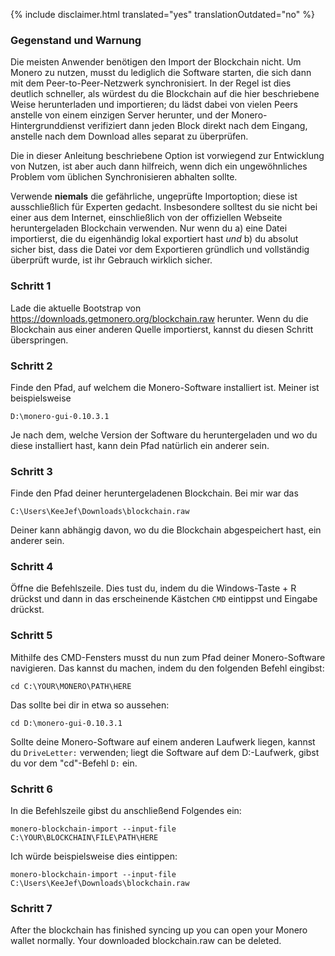 {% include disclaimer.html translated="yes" translationOutdated="no" %}

### Gegenstand und Warnung

Die meisten Anwender benötigen den Import der Blockchain nicht. Um Monero zu
nutzen, musst du lediglich die Software starten, die sich dann mit dem
Peer-to-Peer-Netzwerk synchronisiert. In der Regel ist dies deutlich
schneller, als würdest du die Blockchain auf die hier beschriebene Weise
herunterladen und importieren; du lädst dabei von vielen Peers anstelle von
einem einzigen Server herunter, und der Monero-Hintergrunddienst verifiziert
dann jeden Block direkt nach dem Eingang, anstelle nach dem Download alles
separat zu überprüfen.

Die in dieser Anleitung beschriebene Option ist vorwiegend zur Entwicklung
von Nutzen, ist aber auch dann hilfreich, wenn dich ein ungewöhnliches
Problem vom üblichen Synchronisieren abhalten sollte.

Verwende **niemals** die gefährliche, ungeprüfte Importoption; diese ist ausschließlich für Experten gedacht. Insbesondere solltest du sie nicht bei einer aus dem Internet, einschließlich von der offiziellen Webseite heruntergeladen Blockchain verwenden. Nur wenn du a) eine Datei importierst, die du eigenhändig lokal exportiert hast *und* b) du absolut sicher bist, dass die Datei vor dem Exportieren gründlich und vollständig überprüft wurde, ist ihr Gebrauch wirklich sicher.

### Schritt 1

Lade die aktuelle Bootstrap von
https://downloads.getmonero.org/blockchain.raw herunter. Wenn du die
Blockchain aus einer anderen Quelle importierst, kannst du diesen Schritt
überspringen.

### Schritt 2

Finde den Pfad, auf welchem die Monero-Software installiert ist. Meiner ist
beispielsweise

`D:\monero-gui-0.10.3.1`

Je nach dem, welche Version der Software du heruntergeladen und wo du diese
installiert hast, kann dein Pfad natürlich ein anderer sein.

### Schritt 3

Finde den Pfad deiner heruntergeladenen Blockchain. Bei mir war das

`C:\Users\KeeJef\Downloads\blockchain.raw`

Deiner kann abhängig davon, wo du die Blockchain abgespeichert hast, ein
anderer sein.

### Schritt 4

Öffne die Befehlszeile. Dies tust du, indem du die Windows-Taste + R drückst
und dann in das erscheinende Kästchen `CMD` eintippst und Eingabe drückst.

### Schritt 5

Mithilfe des CMD-Fensters musst du nun zum Pfad deiner Monero-Software
navigieren. Das kannst du machen, indem du den folgenden Befehl eingibst:

`cd C:\YOUR\MONERO\PATH\HERE`

Das sollte bei dir in etwa so aussehen:

`cd D:\monero-gui-0.10.3.1`

Sollte deine Monero-Software auf einem anderen Laufwerk liegen, kannst du
`DriveLetter:` verwenden; liegt die Software auf dem D:-Laufwerk, gibst du
vor dem "cd"-Befehl `D:` ein.

### Schritt 6

In die Befehlszeile gibst du anschließend Folgendes ein:

`monero-blockchain-import --input-file C:\YOUR\BLOCKCHAIN\FILE\PATH\HERE`

Ich würde beispielsweise dies eintippen:

`monero-blockchain-import --input-file
C:\Users\KeeJef\Downloads\blockchain.raw`

### Schritt 7

After the blockchain has finished syncing up you can open your Monero wallet
normally. Your downloaded blockchain.raw can be deleted.
